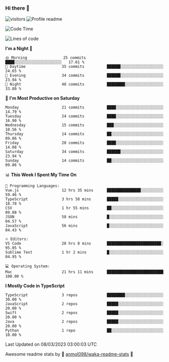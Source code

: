 ### Hi there 👋  
![visitors](https://visitor-badge.laobi.icu/badge?page_id=leverglowh) ![Profile readme](https://github.com/leverglowh/leverglowh/workflows/Profile%20readme/badge.svg?branch=master)

<!--START_SECTION:waka-->
![Code Time](http://img.shields.io/badge/Code%20Time-1%2C957%20hrs%205%20mins-blue)

![Lines of code](https://img.shields.io/badge/From%20Hello%20World%20I%27ve%20Written-173.9%20thousand%20lines%20of%20code-blue)

**I'm a Night 🦉** 

```text
🌞 Morning                25 commits          ████░░░░░░░░░░░░░░░░░░░░░   17.61 % 
🌆 Daytime                35 commits          ██████░░░░░░░░░░░░░░░░░░░   24.65 % 
🌃 Evening                34 commits          ██████░░░░░░░░░░░░░░░░░░░   23.94 % 
🌙 Night                  48 commits          ████████░░░░░░░░░░░░░░░░░   33.80 % 
```
📅 **I'm Most Productive on Saturday** 

```text
Monday                   21 commits          ████░░░░░░░░░░░░░░░░░░░░░   14.79 % 
Tuesday                  24 commits          ████░░░░░░░░░░░░░░░░░░░░░   16.90 % 
Wednesday                15 commits          ███░░░░░░░░░░░░░░░░░░░░░░   10.56 % 
Thursday                 14 commits          ██░░░░░░░░░░░░░░░░░░░░░░░   09.86 % 
Friday                   20 commits          ████░░░░░░░░░░░░░░░░░░░░░   14.08 % 
Saturday                 34 commits          ██████░░░░░░░░░░░░░░░░░░░   23.94 % 
Sunday                   14 commits          ██░░░░░░░░░░░░░░░░░░░░░░░   09.86 % 
```


📊 **This Week I Spent My Time On** 

```text
💬 Programming Languages: 
Vue.js                   12 hrs 35 mins      ███████████████░░░░░░░░░░   59.46 % 
TypeScript               3 hrs 58 mins       █████░░░░░░░░░░░░░░░░░░░░   18.78 % 
CSV                      1 hr 55 mins        ██░░░░░░░░░░░░░░░░░░░░░░░   09.08 % 
JSON                     58 mins             █░░░░░░░░░░░░░░░░░░░░░░░░   04.57 % 
JavaScript               56 mins             █░░░░░░░░░░░░░░░░░░░░░░░░   04.43 % 

🔥 Editors: 
VS Code                  20 hrs 8 mins       ████████████████████████░   95.05 % 
Sublime Text             1 hr 2 mins         █░░░░░░░░░░░░░░░░░░░░░░░░   04.95 % 

💻 Operating System: 
Mac                      21 hrs 11 mins      █████████████████████████   100.00 % 
```

**I Mostly Code in TypeScript** 

```text
TypeScript               3 repos             ████████░░░░░░░░░░░░░░░░░   30.00 % 
JavaScript               2 repos             █████░░░░░░░░░░░░░░░░░░░░   20.00 % 
Swift                    2 repos             █████░░░░░░░░░░░░░░░░░░░░   20.00 % 
Java                     2 repos             █████░░░░░░░░░░░░░░░░░░░░   20.00 % 
Python                   1 repo              ██░░░░░░░░░░░░░░░░░░░░░░░   10.00 % 
```




 Last Updated on 08/03/2023 03:00:03 UTC
<!--END_SECTION:waka-->


Awesome readme stats by :star2: [anmol098/waka-readme-stats](https://github.com/anmol098/waka-readme-stats) :star2:
